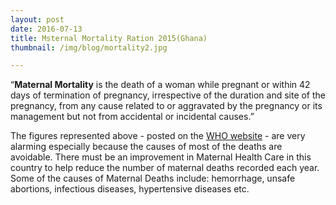 ```yaml
---
layout: post
date: 2016-07-13
title: Msternal Mortality Ration 2015(Ghana)
thumbnail: /img/blog/mortality2.jpg

---
```

“**Maternal Mortality** is the death of a woman while pregnant or within 42 days of termination of pregnancy, irrespective of the duration and site of the pregnancy, from any cause related to or aggravated by the pregnancy or its management but not from accidental or incidental causes.”

The figures represented above - posted on the [WHO website](http://apps.who.int/gho/data/view.main.1390?lang=en) - are very alarming  especially because the causes of most of the deaths are avoidable. There must be an improvement in Maternal Health Care in this country to help reduce the number of maternal deaths recorded each year. Some of the causes of Maternal Deaths include: hemorrhage, unsafe abortions, infectious diseases, hypertensive diseases etc. 
